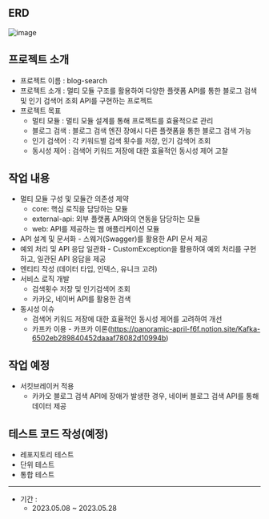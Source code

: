 ## ERD
![image](https://github.com/osy9536/blog-search/assets/76714304/7def32e0-17c5-49b9-9f2b-a2700f9c8510)

## 프로젝트 소개 
- 프로젝트 이름 : blog-search
- 프로젝트 소개 : 멀티 모듈 구조를 활용하여 다양한 플랫폼 API를 통한 블로그 검색 및 인기 검색어 조회 API를 구현하는 프로젝트
- 프로젝트 목표
    - 멀티 모듈 : 멀티 모듈 설계를 통해 프로젝트를 효율적으로 관리
    - 블로그 검색 : 블로그 검색 엔진 장애시 다른 플랫폼을 통한 블로그 검색 가능
    - 인기 검색어 : 각 키워드별 검색 횟수를 저장, 인기 검색어 조회
    - 동시성 제어 : 검색어 키워드 저장에 대한 효율적인 동시성 제어 고찰
## 작업 내용
  - 멀티 모듈 구성 및 모듈간 의존성 제약
      - core: 핵심 로직을 담당하는 모듈
      - external-api: 외부 플랫폼 API와의 연동을 담당하는 모듈
      - web: API를 제공하는 웹 애플리케이션 모듈
  - API 설계 및 문서화
        - 스웨거(Swagger)를 활용한 API 문서 제공
  - 예외 처리 및 API 응답 일관화
        - CustomException을 활용하여 예외 처리를 구현하고, 일관된 API 응답을 제공
  - 엔티티 작성 (데이터 타입, 인덱스, 유니크 고려)
  - 서비스 로직 개발
      - 검색횟수 저장 및 인기검색어 조회
      - 카카오, 네이버 API를 활용한 검색
  - 동시성 이슈
      - 검색어 키워드 저장에 대한 효율적인 동시성 제어를 고려하여 개선
      - 카프카 이용 - 카프카 이론(https://panoramic-april-f6f.notion.site/Kafka-6502eb289840452daaaf78082d10994b)
## 작업 예정
  - 서킷브레이커 적용
      - 카카오 블로그 검색 API에 장애가 발생한 경우, 네이버 블로그 검색 API를 통해 데이터 제공

## 테스트 코드 작성(예정)
  - 레포지토리 테스트
  - 단위 테스트
  - 통합 테스트
---
- 기간 :
    - 2023.05.08 ~ 2023.05.28
